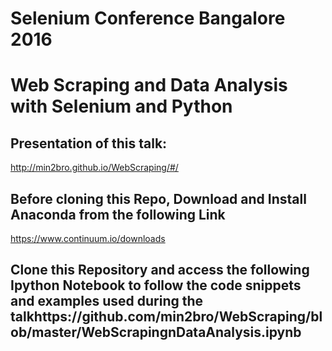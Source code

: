 # Selenium Conference Bangalore 2016

# Web Scraping and Data Analysis with Selenium and Python

## Presentation of this talk:

http://min2bro.github.io/WebScraping/#/

## Before cloning this Repo, Download and Install Anaconda from the following Link

https://www.continuum.io/downloads

## Clone this Repository and access the following Ipython Notebook to follow the code snippets and examples used during the talkhttps://github.com/min2bro/WebScraping/blob/master/WebScrapingnDataAnalysis.ipynb
